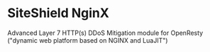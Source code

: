 # SiteShield NginX
Advanced Layer 7 HTTP(s) DDoS Mitigation module for OpenResty ("dynamic web platform based on NGINX and LuaJIT")
